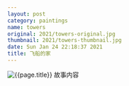 ```yaml
---
layout: post
category: paintings
name: towers
original: 2021/towers-original.jpg
thumbnail: 2021/towers-thumbnail.jpg
date: Sun Jan 24 22:18:37 2021
title: 飞船的家
---
```


![{{page.title}}](/gallery/{{page.category}}/{{page.original}})
故事内容
